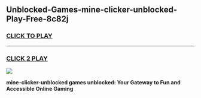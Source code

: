 
## Unblocked-Games-mine-clicker-unblocked-Play-Free-8c82j
<h3>
<a href="https://premium76.site?title=mine-clicker-unblocked&ref=12A">CLICK TO PLAY</a></h3>
<hr>

<h3>
<a href="https://premium76.site?title=mine-clicker-unblocked&ref=12A">CLICK 2 PLAY</a>
  
</h3>

<a href="https://premium76.site?title=mine-clicker-unblocked&ref=12A"><img src="https://clearcache.store/games.png"></a>


**mine-clicker-unblocked games unblocked: Your Gateway to Fun and Accessible Online Gaming**

